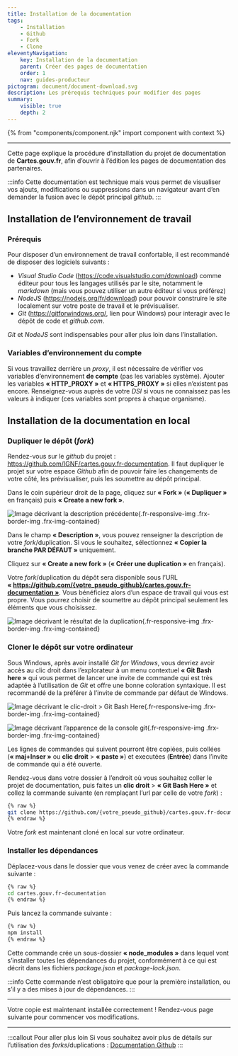 ```yaml
---
title: Installation de la documentation
tags:
    - Installation
    - Github
    - Fork
    - Clone
eleventyNavigation:
    key: Installation de la documentation
    parent: Créer des pages de documentation
    order: 1
    nav: guides-producteur
pictogram: document/document-download.svg
description: Les prérequis techniques pour modifier des pages
summary:
    visible: true
    depth: 2
---
```


{% from "components/component.njk" import component with context %}

---

Cette page explique la procédure d’installation du projet de documentation de **Cartes.gouv.fr**, afin d’ouvrir à l’édition les pages de documentation des partenaires.

:::info
Cette documentation est technique mais vous permet de visualiser vos ajouts, modifications ou suppressions dans un navigateur avant d’en demander la fusion avec le dépôt principal _github_.
:::

## Installation de l’environnement de travail

### Prérequis

Pour disposer d’un environnement de travail confortable, il est recommandé de disposer des logiciels suivants :

- _Visual Studio Code_ (<a href="https://code.visualstudio.com/download" target="_blank" rel="noopener noreferrer" title="https://code.visualstudio.com/download - ouvre une nouvelle fenêtre">https://code.visualstudio.com/download</a>) comme éditeur pour tous les langages utilisés par le site, notamment le _markdown_ (mais vous pouvez utiliser un autre éditeur si vous préférez)
- _NodeJS_ (<a href="https://nodejs.org/fr/download" target="_blank" rel="noopener noreferrer" title="https://nodejs.org/fr/download - ouvre une nouvelle fenêtre">https://nodejs.org/fr/download</a>) pour pouvoir construire le site localement sur votre poste de travail et le prévisualiser.
- _Git_ (<a href="https://gitforwindows.org/" target="_blank" rel="noopener noreferrer" title="https://gitforwindows.org/ - ouvre une nouvelle fenêtre">https://gitforwindows.org/</a>, lien pour Windows) pour interagir avec le dépôt de code et _github.com_.

_Git_ et _NodeJS_ sont indispensables pour aller plus loin dans l’installation.

### Variables d’environnement du compte

Si vous travaillez derrière un _proxy_, il est nécessaire de vérifier vos variables d’environnement **de compte** (pas les variables système). Ajouter les variables **« HTTP_PROXY »** et **« HTTPS_PROXY »** si elles n’existent pas encore. Renseignez-vous auprès de votre _DSI_ si vous ne connaissez pas les valeurs à indiquer (ces variables sont propres à chaque organisme).

## Installation de la documentation en local

### Dupliquer le dépôt (_fork_)

Rendez-vous sur le _github_ du projet : <a href="https://github.com/IGNF/cartes.gouv.fr-documentation" target="_blank" rel="noopener noreferrer" title="https://github.com/IGNF/cartes.gouv.fr-documentation - ouvre une nouvelle fenêtre">https://github.com/IGNF/cartes.gouv.fr-documentation</a>. Il faut dupliquer le projet sur votre espace _Github_ afin de pouvoir faire les changements de votre côté, les prévisualiser, puis les soumettre au dépôt principal.

Dans le coin supérieur droit de la page, cliquez sur **« Fork »** (**« Dupliquer »** en français) puis **« Create a new fork »**.

![Image décrivant la description précédente](/img/guides-producteur/creer-des-pages-de-documentation/installation-documentation/01_Dupliquer-le-depot.png){.fr-responsive-img .frx-border-img .frx-img-contained}

Dans le champ **« Description »**, vous pouvez renseigner la description de votre _fork_/duplication. Si vous le souhaitez, sélectionnez **« Copier la branche PAR DÉFAUT »** uniquement.

Cliquez sur **« Create a new fork »** (**« Créer une duplication »** en français).

Votre _fork_/duplication du dépôt sera disponible sous l’URL **« https://github.com/{votre_pseudo_github}/cartes.gouv.fr-documentation »**. Vous bénéficiez alors d’un espace de travail qui vous est propre. Vous pourrez choisir de soumettre au dépôt principal seulement les éléments que vous choisissez.

![Image décrivant le résultat de la duplication](/img/guides-producteur/creer-des-pages-de-documentation/installation-documentation/02_Resultat-duplication.png){.fr-responsive-img .frx-border-img .frx-img-contained}

### Cloner le dépôt sur votre ordinateur

Sous Windows, après avoir installé _Git for Windows_, vous devriez avoir accès au clic droit dans l’explorateur à un menu contextuel **« Git Bash here »** qui vous permet de lancer une invite de commande qui est très adaptée à l’utilisation de _Git_ et offre une bonne coloration syntaxique. Il est recommandé de la préférer à l’invite de commande par défaut de Windows.

![Image décrivant le clic-droit > Git Bash Here](/img/guides-producteur/creer-des-pages-de-documentation/installation-documentation/03_Ouvrir-git-bash.png){.fr-responsive-img .frx-border-img .frx-img-contained}

![Image décrivant l’apparence de la console git](/img/guides-producteur/creer-des-pages-de-documentation/installation-documentation/04_Resultat-ouvrir-git-bash.png){.fr-responsive-img .frx-border-img .frx-img-contained}

Les lignes de commandes qui suivent pourront être copiées, puis collées (**« maj+Inser »** ou **clic droit** > **« paste »**) et executées (**Entrée**) dans l’invite de commande qui a été ouverte.

Rendez-vous dans votre dossier à l’endroit où vous souhaitez coller le projet de documentation, puis faites un **clic droit** > **« Git Bash Here »** et collez la commande suivante (en remplaçant l’url par celle de votre _fork_) :

```bash
{% raw %}
git clone https://github.com/{votre_pseudo_github}/cartes.gouv.fr-documentation
{% endraw %}
```

Votre _fork_ est maintenant cloné en local sur votre ordinateur.

### Installer les dépendances

Déplacez-vous dans le dossier que vous venez de créer avec la commande suivante :

```bash
{% raw %}
cd cartes.gouv.fr-documentation
{% endraw %}
```

Puis lancez la commande suivante :

```bash
{% raw %}
npm install
{% endraw %}
```

Cette commande crée un sous-dossier **« node_modules »** dans lequel vont s’installer toutes les dépendances du projet, conformément à ce qui est décrit dans les fichiers _package.json_ et _package-lock.json_.

:::info
Cette commande n’est obligatoire que pour la première installation, ou s’il y a des mises à jour de dépendances.
:::

---

Votre copie est maintenant installée correctement ! Rendez-vous page suivante pour commencer vos modifications.

---

:::callout Pour aller plus loin
Si vous souhaitez avoir plus de détails sur l’utilisation des _forks_/duplications :
<a href="https://docs.github.com/fr/pull-requests/collaborating-with-pull-requests/working-with-forks" target="_blank" rel="noopener noreferrer" title="Documentation Github - ouvre une nouvelle fenêtre">Documentation Github</a>
:::
